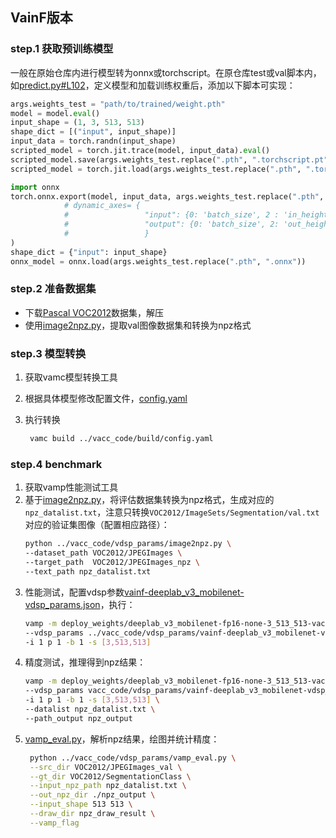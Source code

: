 ## VainF版本

### step.1 获取预训练模型
一般在原始仓库内进行模型转为onnx或torchscript。在原仓库test或val脚本内，如[predict.py#L102](https://github.com/VainF/DeepLabV3Plus-Pytorch/blob/master/predict.py#L102)，定义模型和加载训练权重后，添加以下脚本可实现：

```python
args.weights_test = "path/to/trained/weight.pth"
model = model.eval()
input_shape = (1, 3, 513, 513)
shape_dict = [("input", input_shape)]
input_data = torch.randn(input_shape)
scripted_model = torch.jit.trace(model, input_data).eval()
scripted_model.save(args.weights_test.replace(".pth", ".torchscript.pt"))
scripted_model = torch.jit.load(args.weights_test.replace(".pth", ".torchscript.pt"))

import onnx
torch.onnx.export(model, input_data, args.weights_test.replace(".pth", ".onnx"), input_names=["input"], output_names=["output"], opset_version=11,
            # dynamic_axes= {
            #                 "input": {0: 'batch_size', 2 : 'in_height', 3: 'in_width'},
            #                 "output": {0: 'batch_size', 2: 'out_height', 3:'out_width'}
            #                 }
)
shape_dict = {"input": input_shape}
onnx_model = onnx.load(args.weights_test.replace(".pth", ".onnx"))
```


### step.2 准备数据集
- 下载[Pascal VOC2012](http://host.robots.ox.ac.uk/pascal/VOC/voc2012/)数据集，解压
- 使用[image2npz.py](../vacc_code/vdsp_params/image2npz.py)，提取val图像数据集和转换为npz格式


### step.3 模型转换
1. 获取vamc模型转换工具
2. 根据具体模型修改配置文件，[config.yaml](../vacc_code/build/config.yaml)
3. 执行转换

   ```bash
    vamc build ../vacc_code/build/config.yaml
   ```

### step.4 benchmark
1. 获取vamp性能测试工具
2. 基于[image2npz.py](../vacc_code/vdsp_params/image2npz.py)，将评估数据集转换为npz格式，生成对应的`npz_datalist.txt`，注意只转换`VOC2012/ImageSets/Segmentation/val.txt`对应的验证集图像（配置相应路径）：
    ```bash
    python ../vacc_code/vdsp_params/image2npz.py \
    --dataset_path VOC2012/JPEGImages \
    --target_path  VOC2012/JPEGImages_npz \
    --text_path npz_datalist.txt
    ```
3. 性能测试，配置vdsp参数[vainf-deeplab_v3_mobilenet-vdsp_params.json](../vacc_code/vdsp_params/vainf-deeplab_v3_mobilenet-vdsp_params.json)，执行：
    ```bash
    vamp -m deploy_weights/deeplab_v3_mobilenet-fp16-none-3_513_513-vacc/deeplab_v3_mobilenet \
    --vdsp_params ../vacc_code/vdsp_params/vainf-deeplab_v3_mobilenet-vdsp_params.json \
    -i 1 p 1 -b 1 -s [3,513,513]
    ```
4. 精度测试，推理得到npz结果：
    ```bash
    vamp -m deploy_weights/deeplab_v3_mobilenet-fp16-none-3_513_513-vacc/deeplab_v3_mobilenet \
    --vdsp_params vacc_code/vdsp_params/vainf-deeplab_v3_mobilenet-vdsp_params.json \
    -i 1 p 1 -b 1 -s [3,513,513] \
    --datalist npz_datalist.txt \
    --path_output npz_output
    ```
5. [vamp_eval.py](../vacc_code/vdsp_params/vamp_eval.py)，解析npz结果，绘图并统计精度：
   ```bash
    python ../vacc_code/vdsp_params/vamp_eval.py \
    --src_dir VOC2012/JPEGImages_val \
    --gt_dir VOC2012/SegmentationClass \
    --input_npz_path npz_datalist.txt \
    --out_npz_dir ./npz_output \
    --input_shape 513 513 \
    --draw_dir npz_draw_result \
    --vamp_flag
   ```
